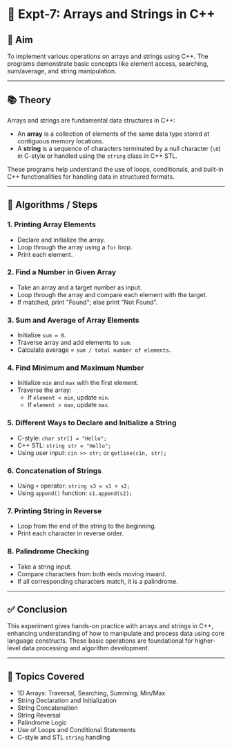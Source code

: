 # 📘 Expt-7: Arrays and Strings in C++

## 🎯 Aim

To implement various operations on arrays and strings using C++. The programs demonstrate basic concepts like element access, searching, sum/average, and string manipulation.

---

## 📚 Theory

Arrays and strings are fundamental data structures in C++:

- An **array** is a collection of elements of the same data type stored at contiguous memory locations.
- A **string** is a sequence of characters terminated by a null character (`\0`) in C-style or handled using the `string` class in C++ STL.

These programs help understand the use of loops, conditionals, and built-in C++ functionalities for handling data in structured formats.

---

## 🧮 Algorithms / Steps

### 1. **Printing Array Elements**
- Declare and initialize the array.
- Loop through the array using a `for` loop.
- Print each element.

### 2. **Find a Number in Given Array**
- Take an array and a target number as input.
- Loop through the array and compare each element with the target.
- If matched, print "Found"; else print "Not Found".

### 3. **Sum and Average of Array Elements**
- Initialize `sum = 0`.
- Traverse array and add elements to `sum`.
- Calculate average = `sum / total number of elements`.

### 4. **Find Minimum and Maximum Number**
- Initialize `min` and `max` with the first element.
- Traverse the array:
  - If `element < min`, update `min`.
  - If `element > max`, update `max`.

### 5. **Different Ways to Declare and Initialize a String**
- C-style: `char str[] = "Hello";`
- C++ STL: `string str = "Hello";`
- Using user input: `cin >> str;` or `getline(cin, str);`

### 6. **Concatenation of Strings**
- Using `+` operator: `string s3 = s1 + s2;`
- Using `append()` function: `s1.append(s2);`

### 7. **Printing String in Reverse**
- Loop from the end of the string to the beginning.
- Print each character in reverse order.

### 8. **Palindrome Checking**
- Take a string input.
- Compare characters from both ends moving inward.
- If all corresponding characters match, it is a palindrome.

---

## ✅ Conclusion

This experiment gives hands-on practice with arrays and strings in C++, enhancing understanding of how to manipulate and process data using core language constructs. These basic operations are foundational for higher-level data processing and algorithm development.

---

## 🧵 Topics Covered

- 1D Arrays: Traversal, Searching, Summing, Min/Max
- String Declaration and Initialization
- String Concatenation
- String Reversal
- Palindrome Logic
- Use of Loops and Conditional Statements
- C-style and STL `string` handling

